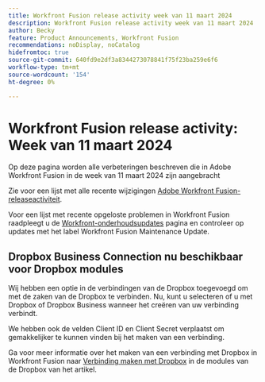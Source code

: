 ```yaml
---
title: Workfront Fusion release activity week van 11 maart 2024
description: Workfront Fusion release activity week van 11 maart 2024
author: Becky
feature: Product Announcements, Workfront Fusion
recommendations: noDisplay, noCatalog
hidefromtoc: true
source-git-commit: 640fd9e2df3a8344273078841f75f23ba259e6f6
workflow-type: tm+mt
source-wordcount: '154'
ht-degree: 0%

---
```


# Workfront Fusion release activity: Week van 11 maart 2024

Op deze pagina worden alle verbeteringen beschreven die in Adobe Workfront Fusion in de week van 11 maart 2024 zijn aangebracht

Zie voor een lijst met alle recente wijzigingen [Adobe Workfront Fusion-releaseactiviteit](../../../product-announcements/product-releases/fusion-release-activity/fusion-release-activity.md).

Voor een lijst met recente opgeloste problemen in Workfront Fusion raadpleegt u de [Workfront-onderhoudsupdates](https://experienceleague.adobe.com/docs/workfront-known-issues/releases/current-updates.html) pagina en controleer op updates met het label Workfront Fusion Maintenance Update.

## Dropbox Business Connection nu beschikbaar voor Dropbox modules

Wij hebben een optie in de verbindingen van de Dropbox toegevoegd om met de zaken van de Dropbox te verbinden. Nu, kunt u selecteren of u met Dropbox of Dropbox Business wanneer het creëren van uw verbinding verbindt.

We hebben ook de velden Client ID en Client Secret verplaatst om gemakkelijker te kunnen vinden bij het maken van een verbinding.

Ga voor meer informatie over het maken van een verbinding met Dropbox in Workfront Fusion naar [Verbinding maken met Dropbox](/help/quicksilver/workfront-fusion/apps-and-their-modules/dropbox-modules.md#create-a-connection-to-dropbox) in de modules van de Dropbox van het artikel.